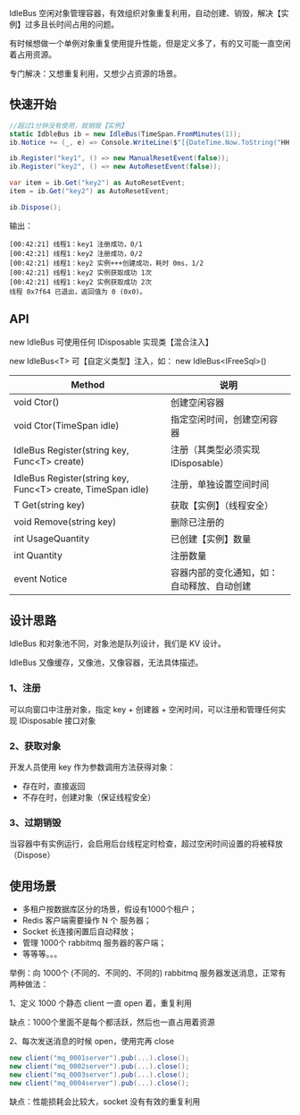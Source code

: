 IdleBus 空闲对象管理容器，有效组织对象重复利用，自动创建、销毁，解决【实例】过多且长时间占用的问题。

有时候想做一个单例对象重复使用提升性能，但是定义多了，有的又可能一直空闲着占用资源。

专门解决：又想重复利用，又想少占资源的场景。

## 快速开始

```csharp
//超过1分钟没有使用，就销毁【实例】
static IdbleBus ib = new IdleBus(TimeSpan.FromMinutes(1));
ib.Notice += (_, e) => Console.WriteLine($"[{DateTime.Now.ToString("HH:mm:ss")}] 线程{Thread.CurrentThread.ManagedThreadId}：{e.Log}");

ib.Register("key1", () => new ManualResetEvent(false));
ib.Register("key2", () => new AutoResetEvent(false));

var item = ib.Get("key2") as AutoResetEvent;
item = ib.Get("key2") as AutoResetEvent;

ib.Dispose();
```

输出：

```shell
[00:42:21] 线程1：key1 注册成功，0/1
[00:42:21] 线程1：key2 注册成功，0/2
[00:42:21] 线程1：key2 实例+++创建成功，耗时 0ms，1/2
[00:42:21] 线程1：key2 实例获取成功 1次
[00:42:21] 线程1：key2 实例获取成功 2次
线程 0x7f64 已退出，返回值为 0 (0x0)。
```

## API

new IdleBus 可使用任何 IDisposable 实现类【混合注入】

new IdleBus\<T\> 可【自定义类型】注入，如： new IdleBus\<IFreeSql\>()

| Method | 说明 |
| -- | -- |
| void Ctor() | 创建空闲容器 |
| void Ctor(TimeSpan idle) | 指定空闲时间，创建空闲容器 |
| IdleBus Register(string key, Func\<T\> create) | 注册（其类型必须实现 IDisposable） |
| IdleBus Register(string key, Func\<T\> create, TimeSpan idle) | 注册，单独设置空间时间 |
| T Get(string key) | 获取【实例】（线程安全） |
| void Remove(string key) | 删除已注册的 |
| int UsageQuantity | 已创建【实例】数量 |
| int Quantity | 注册数量 |
| event Notice | 容器内部的变化通知，如：自动释放、自动创建 |

## 设计思路

IdleBus 和对象池不同，对象池是队列设计，我们是 KV 设计。

IdleBus 又像缓存，又像池，又像容器，无法具体描述。

### 1、注册

可以向窗口中注册对象，指定 key + 创建器 + 空闲时间，可以注册和管理任何实现 IDisposable 接口对象

### 2、获取对象

开发人员使用 key 作为参数调用方法获得对象：

- 存在时，直接返回
- 不存在时，创建对象（保证线程安全）

### 3、过期销毁

当容器中有实例运行，会启用后台线程定时检查，超过空闲时间设置的将被释放（Dispose）

## 使用场景

- 多租户按数据库区分的场景，假设有1000个租户；
- Redis 客户端需要操作 N 个 服务器；
- Socket 长连接闲置后自动释放；
- 管理 1000个 rabbitmq 服务器的客户端；
- 等等等。。。

举例：向 1000个 (不同的、不同的、不同的) rabbitmq 服务器发送消息，正常有两种做法：

1、定义 1000 个静态 client 一直 open 着，重复利用

缺点：1000个里面不是每个都活跃，然后也一直占用着资源

2、每次发送消息的时候 open，使用完再 close

```csharp
new client("mq_0001server").pub(...).close();
new client("mq_0002server").pub(...).close();
new client("mq_0003server").pub(...).close();
new client("mq_0004server").pub(...).close();
```

缺点：性能损耗会比较大，socket 没有有效的重复利用
